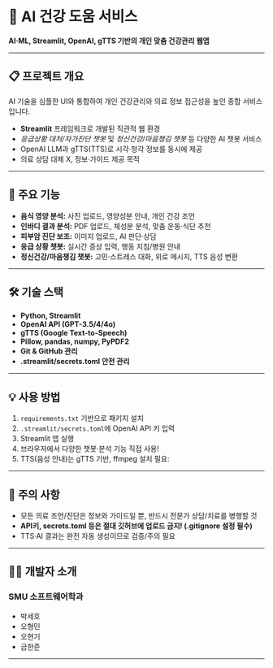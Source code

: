 # 🏥 AI 건강 도움 서비스

**AI·ML, Streamlit, OpenAI, gTTS 기반의 개인 맞춤 건강관리 웹앱**

---

## 📋 프로젝트 개요

AI 기술을 심플한 UI와 통합하여 개인 건강관리와 의료 정보 접근성을 높인 종합 서비스입니다.  
- **Streamlit** 프레임워크로 개발된 직관적 웹 환경
- *응급상황 대처/자가진단 챗봇* 및 *정신건강/마음챙김 챗봇* 등 다양한 AI 챗봇 서비스  
- OpenAI LLM과 gTTS(TTS)로 시각·청각 정보를 동시에 제공  
- 의료 상담 대체 X, 정보·가이드 제공 목적

---

## 🎯 주요 기능

- **음식 영양 분석:** 사진 업로드, 영양성분 안내, 개인 건강 조언  
- **인바디 결과 분석:** PDF 업로드, 체성분 분석, 맞춤 운동·식단 추천  
- **피부암 진단 보조:** 이미지 업로드, AI 판단·상담  
- **응급 상황 챗봇:** 실시간 증상 입력, 행동 지침/병원 안내  
- **정신건강/마음챙김 챗봇:** 고민·스트레스 대화, 위로 메시지, TTS 음성 변환

---

## 🛠️ 기술 스택

- **Python, Streamlit**
- **OpenAI API (GPT-3.5/4/4o)**
- **gTTS (Google Text-to-Speech)**
- **Pillow, pandas, numpy, PyPDF2**
- **Git & GitHub 관리**
- **.streamlit/secrets.toml 안전 관리**

---

## 💡 사용 방법

1. `requirements.txt` 기반으로 패키지 설치  
2. `.streamlit/secrets.toml`에 OpenAI API 키 입력  
3. Streamlit 앱 실행  
4. 브라우저에서 다양한 챗봇·분석 기능 직접 사용!
5. TTS(음성 안내)는 gTTS 기반, ffmpeg 설치 필요:

---

## 🚨 주의 사항

- 모든 의료 조언/진단은 정보와 가이드일 뿐, 반드시 전문가 상담/치료를 병행할 것
- **API키, secrets.toml 등은 절대 깃허브에 업로드 금지! (.gitignore 설정 필수)**
- TTS·AI 결과는 완전 자동 생성이므로 검증/주의 필요

---

## 👨‍💻 개발자 소개

### SMU 소프트웨어학과
- 박세호
- 오형민
- 오현기
- 금한준

---
